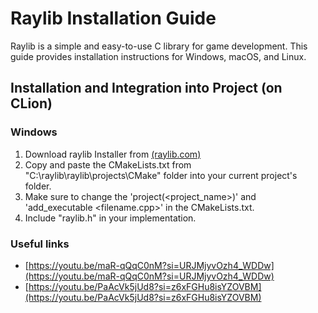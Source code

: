 # Raylib Installation Guide

Raylib is a simple and easy-to-use C library for game development. This guide provides installation instructions for Windows, macOS, and Linux.


## Installation and Integration into Project (on CLion)

### Windows
1. Download raylib Installer from [(raylib.com)](https://www.raylib.com/)
2. Copy and paste the CMakeLists.txt from "C:\raylib\raylib\projects\CMake" folder into your current project's folder.
3. Make sure to change the 'project(<project_name>)' and 'add_executable <filename.cpp>' in the CMakeLists.txt.
4. Include "raylib.h" in your implementation.

### Useful links
- [https://youtu.be/maR-qQqC0nM?si=URJMjyvOzh4_WDDw](https://youtu.be/maR-qQqC0nM?si=URJMjyvOzh4_WDDw)
- [https://youtu.be/PaAcVk5jUd8?si=z6xFGHu8isYZOVBM](https://youtu.be/PaAcVk5jUd8?si=z6xFGHu8isYZOVBM)
